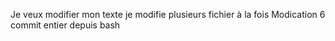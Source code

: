 Je veux modifier mon texte
je modifie plusieurs fichier à la fois
Modication 6
commit entier depuis bash 